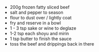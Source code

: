

* 200g frozen fatty sliced beef
* salt and pepper to season
* flour to dust over / lightly coat
* fry and reserve in a bowl
* 1 - 3 tsp sake or wine to deglaze
* 1-2 tsp each shoyu and mirin
* 1 tsp butter to finish the sauce
* toss the beef and drippings back in there